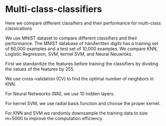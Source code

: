 # Multi-class-classifiers
Here we compare different classifiers and their performance for multi-class classications

We use MNIST dataset to compare different classifiers and their performance. The MNIST database of handwritten digits has a training set of 60,000 examples and a test set of 10,000 examples.
We compare KNN, Logistic Regression, SVM, kernel SVM, and Neural Neuwroks.

First we standardize the features before training the classifiers by dividing the values of the features by 255. 

We use cross-validation (CV) to find the optimal number of neighbors in KNN.

For Neural Netweorks (NN), we use 10 hidden layers.

For kernel SVM, we use radial basis function and choose the proper kernel.

For KNN and SVM we randomly downsample the training data to size m=5000 to improve the computation efficiency.


